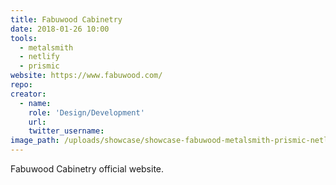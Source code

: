 ```yaml
---
title: Fabuwood Cabinetry
date: 2018-01-26 10:00
tools:
  - metalsmith
  - netlify
  - prismic
website: https://www.fabuwood.com/
repo:
creator:
  - name:
    role: 'Design/Development'
    url:
    twitter_username:
image_path: /uploads/showcase/showcase-fabuwood-metalsmith-prismic-netlify.jpg
---
```

Fabuwood Cabinetry official website.
